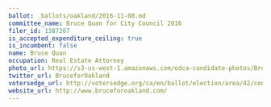 ```yaml
---
ballot: _ballots/oakland/2016-11-08.md
committee_name: Bruce Quan for City Council 2016
filer_id: 1387267
is_accepted_expenditure_ceiling: true
is_incumbent: false
name: Bruce Quan
occupation: Real Estate Attorney
photo_url: https://s3-us-west-1.amazonaws.com/odca-candidate-photos/Bruce_Quan.png
twitter_url: BruceforOakland
votersedge_url: http://votersedge.org/ca/en/ballot/election/area/42/contests/contest/13234/candidate/130753?&county=Alameda%20County&election_authority_id=1
website_url: http://www.bruceforoakland.com/
---
```

